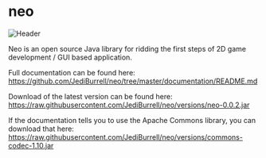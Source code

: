 # neo
![Header](https://d13yacurqjgara.cloudfront.net/users/1047255/screenshots/3112084/neo_logo.png)

Neo is an open source Java library for ridding the first steps of 2D game development / GUI based application.

Full documentation can be found here: https://github.com/JediBurrell/neo/tree/master/documentation/README.md

Download of the latest version can be found here: https://raw.githubusercontent.com/JediBurrell/neo/versions/neo-0.0.2.jar

If the documentation tells you to use the Apache Commons library, you can download that here: https://raw.githubusercontent.com/JediBurrell/neo/versions/commons-codec-1.10.jar
